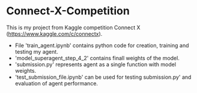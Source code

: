 # Connect-X-Competition
This is my project from Kaggle competition Connect X (https://www.kaggle.com/c/connectx).

- File 'train_agent.ipynb' contains python code for creation, training and testing my agent.
- 'model_superagent_step_4_2' contains finall weights of the model.
- 'submission.py' represents agent as a single function with model weights.
- 'test_submission_file.ipynb' can be used for testing submission.py' and evaluation of agent performance.
